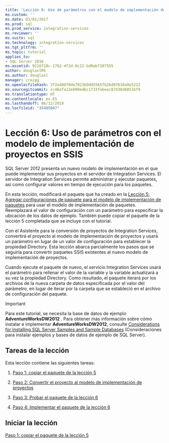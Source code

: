 ```yaml
---
title: 'Lección 6: Uso de parámetros con el modelo de implementación de proyectos en SSIS | Microsoft Docs'
ms.custom: ''
ms.date: 03/01/2017
ms.prod: sql
ms.prod_service: integration-services
ms.reviewer: ''
ms.suite: sql
ms.technology: integration-services
ms.tgt_pltfrm: ''
ms.topic: tutorial
applies_to:
- SQL Server 2016
ms.assetid: 9216f18c-1762-4f2d-8c22-bd0ab7107555
author: douglaslMS
ms.author: douglasl
manager: craigg
ms.openlocfilehash: 3f2e40970de7923b9dd5565fb26d07610a9e5222
ms.sourcegitcommit: cc46afa12e890edbc1733febeec87438d6051bf9
ms.translationtype: HT
ms.contentlocale: es-ES
ms.lasthandoff: 06/12/2018
ms.locfileid: "35405047"
---
```

# <a name="lesson-6-using-parameters-with-the-project-deployment-model-in-ssis"></a>Lección 6: Uso de parámetros con el modelo de implementación de proyectos en SSIS
SQL Server 2012 presenta un nuevo modelo de implementación en el que puede implementar sus proyectos en el servidor de Integration Services. El servidor de Integration Services permite administrar y ejecutar paquetes, así como configurar valores en tiempo de ejecución para los paquetes.  
  
En esta lección, modificará el paquete que ha creado en la [Lección 5: Agregar configuraciones de paquete para el modelo de implementación de paquetes](../integration-services/lesson-5-add-ssis-package-configurations-for-the-package-deployment-model.md) para usar el modelo de implementación de paquetes. Reemplazará el valor de configuración con un parámetro para especificar la ubicación de los datos de ejemplo. También puede copiar el paquete de la lección 5 completada que se incluye con el tutorial.  
  
Con el Asistente para la conversión de proyectos de Integration Services, convertirá el proyecto al modelo de implementación de proyectos y usará un parámetro en lugar de un valor de configuración para establecer la propiedad Directory. Esta lección abarca parcialmente los pasos que se seguiría para convertir paquetes SSIS existentes al nuevo modelo de implementación de proyectos.  
  
Cuando ejecute el paquete de nuevo, el servicio Integration Services usará el parámetro para rellenar el valor de la variable y la variable actualizará a su vez la propiedad Directory. Como resultado, el paquete iterará por los archivos de la nueva carpeta de datos especificada por el valor del parámetro, en lugar de iterar por la carpeta que se estableció en el archivo de configuración del paquete.  
  
> [!IMPORTANT]  
> Para este tutorial, se necesita la base de datos de ejemplo **AdventureWorksDW2012** . Para obtener más información sobre cómo instalar e implementar **AdventureWorksDW2012**, consulte [Considerations for Installing SQL Server Samples and Sample Databases](http://technet.microsoft.com/library/ms161556%28v=sql.105%29) (Consideraciones para instalar ejemplos y bases de datos de ejemplo de SQL Server).  
  
## <a name="lesson-tasks"></a>Tareas de la lección  
Esta lección contiene las siguientes tareas:  
  
1.  [Paso 1: copiar el paquete de la lección 5](../integration-services/lesson-6-1-copying-the-lesson-5-package.md)  
  
2.  [Paso 2: Convertir el proyecto al modelo de implementación de proyectos](../integration-services/lesson-6-2-converting-the-project-to-the-project-deployment-model.md)  
  
3.  [Paso 3: Probar el paquete de la lección 6](../integration-services/lesson-6-3-testing-the-lesson-6-package.md)  
  
4.  [Paso 4: Implementar el paquete de la lección 6](../integration-services/lesson-6-4-deploying-the-lesson-6-package.md)  
  
## <a name="start-the-lesson"></a>Iniciar la lección  
[Paso 1: copiar el paquete de la lección 5](../integration-services/lesson-6-1-copying-the-lesson-5-package.md)  
  
